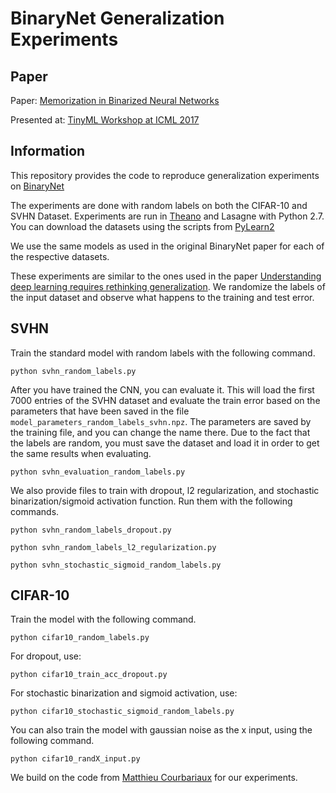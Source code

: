 # BinaryNet Generalization Experiments

## Paper 

Paper: [Memorization in Binarized Neural Networks](https://docs.google.com/viewer?a=v&pid=sites&srcid=ZGVmYXVsdGRvbWFpbnx0aW55bWwyMDE3fGd4OjZmZTRhYTU5YzcyNzNiYzc)

Presented at: [TinyML Workshop at ICML 2017](https://sites.google.com/site/tinyml2017/accepted-papers)

## Information

This repository provides the code to reproduce generalization experiments on [BinaryNet](https://arxiv.org/abs/1602.02830)

The experiments are done with random labels on both the CIFAR-10 and SVHN Dataset. Experiments are run in [Theano](http://deeplearning.net/software/theano/install.html) and Lasagne with Python 2.7. You can download the datasets using the scripts from [PyLearn2](https://github.com/lisa-lab/pylearn2/tree/master/pylearn2/scripts/datasets)

We use the same models as used in the original BinaryNet paper for each of the respective datasets.  

These experiments are similar to the ones used in the paper [Understanding deep learning requires rethinking generalization](https://arxiv.org/abs/1611.03530). We randomize the labels of the input dataset and observe what happens to the training and test error.

## SVHN

Train the standard model with random labels with the following command. 

`python svhn_random_labels.py`

After you have trained the CNN, you can evaluate it. This will load the first 7000 entries of the SVHN dataset and evaluate the train error based on the parameters that have been saved in the file `model_parameters_random_labels_svhn.npz`. The parameters are saved by the training file, and you can change the name there. Due to the fact that the labels are random, you must save the dataset and load it in order to get the same results when evaluating.

`python svhn_evaluation_random_labels.py`

We also provide files to train with dropout, l2 regularization, and stochastic binarization/sigmoid activation function. Run them with the following commands.

`python svhn_random_labels_dropout.py`

`python svhn_random_labels_l2_regularization.py` 

`python svhn_stochastic_sigmoid_random_labels.py`

## CIFAR-10

Train the model with the following command.

`python cifar10_random_labels.py`

For dropout, use:

`python cifar10_train_acc_dropout.py`

For stochastic binarization and sigmoid activation, use:

`python cifar10_stochastic_sigmoid_random_labels.py`

You can also train the model with gaussian noise as the x input, using the following command.

`python cifar10_randX_input.py`


We build on the code from [Matthieu Courbariaux](https://github.com/MatthieuCourbariaux/BinaryNet) for our experiments.
